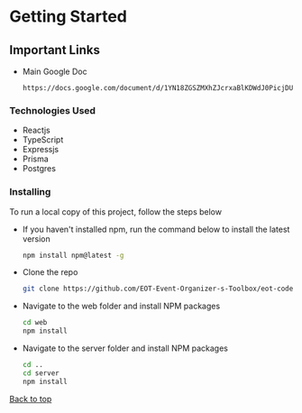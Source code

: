 # Getting Started

<a id="top"></a>

## Important Links

- Main Google Doc
  ```
  https://docs.google.com/document/d/1YN18ZGSZMXhZJcrxaBlKDWdJ0PicjDUK86woeh2J26I/edit#heading=h.wkmuuozdb8tn
  ```


### Technologies Used

- Reactjs
- TypeScript
- Expressjs
- Prisma
- Postgres

### Installing

To run a local copy of this project, follow the steps below

- If you haven't installed npm, run the command below to install the latest version
  ```sh
  npm install npm@latest -g
  ```
- Clone the repo
  ```sh
  git clone https://github.com/EOT-Event-Organizer-s-Toolbox/eot-codebase.git
  ```
- Navigate to the web folder and install NPM packages
  ```sh
  cd web
  npm install
  ```
- Navigate to the server folder and install NPM packages
  ```sh
  cd ..
  cd server
  npm install
  ```


[Back to top](#top)

